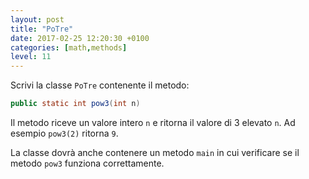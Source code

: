 ```yaml
---
layout: post
title: "PoTre"
date: 2017-02-25 12:20:30 +0100
categories: [math,methods]
level: 11
---
```


Scrivi la classe `PoTre` contenente il metodo:

~~~java 
public static int pow3(int n)
~~~ 

Il metodo riceve un valore intero `n` e ritorna il valore di 3 elevato `n`. Ad esempio `pow3(2)` ritorna `9`.

La classe dovrà anche contenere un metodo `main` in cui verificare se il metodo `pow3` funziona correttamente.
